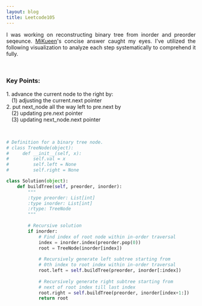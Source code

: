 ```yaml
---
layout: blog
title: Leetcode105
---
```

<p style='text-align: justify;'> I was working on reconstructing binary tree from inorder and preorder seqeunce. <a href="https://leetcode.com/problems/construct-binary-tree-from-preorder-and-inorder-traversal/solutions/401124/python-easy-solution-with-comments">MiKueen</a>'s concise answer caught my eyes. I've utilized the following visualization to analyze each step systematically to comprehend it fully. </p>
<br>

<h3>Key Points:</h3>
<p style='text-align: justify;'> 
1. advance the current node to the right by:
<br>
&emsp;(1) adjusting the current.next pointer
<br>
2. put next_node all the way left to pre.next by
<br>
&emsp;(2) updating pre.next pointer
<br>
&emsp;(3) updating next_node.next pointer
</p>
<br>

```python
# Definition for a binary tree node.
# class TreeNode(object):
#     def __init__(self, x):
#         self.val = x
#         self.left = None
#         self.right = None

class Solution(object):
    def buildTree(self, preorder, inorder):
        """
        :type preorder: List[int]
        :type inorder: List[int]
        :rtype: TreeNode
        """
        
        # Recursive solution
        if inorder:   
            # Find index of root node within in-order traversal
            index = inorder.index(preorder.pop(0))
            root = TreeNode(inorder[index])
            
            # Recursively generate left subtree starting from 
            # 0th index to root index within in-order traversal
            root.left = self.buildTree(preorder, inorder[:index])
            
            # Recursively generate right subtree starting from 
            # next of root index till last index
            root.right = self.buildTree(preorder, inorder[index+1:])
            return root
```

<br>

<div>
 <object class="blog_pdf" data="/assets/blog/2024-2-15-leetcode105/Leetcode105.pdf" type="application/pdf"></object>
</div>